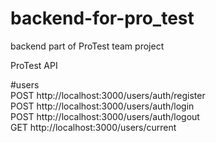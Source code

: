 # backend-for-pro_test

backend part of ProTest team project

ProTest API

#users <br /> POST http://localhost:3000/users/auth/register <br /> POST
http://localhost:3000/users/auth/login <br /> POST
http://localhost:3000/users/auth/logout <br /> GET
http://localhost:3000/users/current <br />
